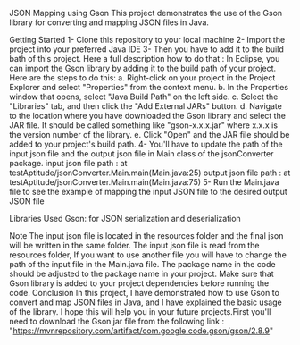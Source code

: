 JSON Mapping using Gson
This project demonstrates the use of the Gson library for converting and mapping JSON files in Java.

Getting Started
1- Clone this repository to your local machine
2- Import the project into your preferred Java IDE
3- Then you have to add it to the build bath of this project. Here a full description how to do that : 
	In Eclipse, you can import the Gson library by adding it to the build path of your project. Here are the steps to do this:
	a.	Right-click on your project in the Project Explorer and select "Properties" from the context menu.
	b.	In the Properties window that opens, select "Java Build Path" on the left side.
	c.	Select the "Libraries" tab, and then click the "Add External JARs" button.
	d.	Navigate to the location where you have downloaded the Gson library and select the JAR file. It should be called something like "gson-x.x.x.jar" where x.x.x is the version number of the library.
	e.	Click "Open" and the JAR file should be added to your project's build path.
4- You'll have to update the path of the input json file and the output json file in Main class of the jsonConverter package.
	input json file path : at testAptitude/jsonConverter.Main.main(Main.java:25)
	output json file path : at testAptitude/jsonConverter.Main.main(Main.java:75)
5- Run the Main.java file to see the example of mapping the input JSON file to the desired output JSON file

Libraries Used
Gson: for JSON serialization and deserialization

Note
The input json file is located in the resources folder and the final json will be written in the same folder.
The input json file is read from the resources folder, If you want to use another file you will have to change the path of the input file in the Main.java file.
The package name in the code should be adjusted to the package name in your project.
Make sure that Gson library is added to your project dependencies before running the code.
Conclusion
In this project, I have demonstrated how to use Gson to convert and map JSON files in Java, and I have explained the basic usage of the library. I hope this will help you in your future projects.First you'll need to download the Gson jar file from the following link : "https://mvnrepository.com/artifact/com.google.code.gson/gson/2.8.9"



